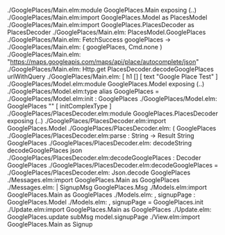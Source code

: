 ./GooglePlaces/Main.elm:module GooglePlaces.Main exposing (..)
./GooglePlaces/Main.elm:import GooglePlaces.Model as PlacesModel
./GooglePlaces/Main.elm:import GooglePlaces.PlacesDecoder as PlacesDecoder
./GooglePlaces/Main.elm:    PlacesModel.GooglePlaces
./GooglePlaces/Main.elm:        FetchSuccess googlePlaces ->
./GooglePlaces/Main.elm:            ( googlePlaces, Cmd.none )
./GooglePlaces/Main.elm:            "https://maps.googleapis.com/maps/api/place/autocomplete/json"
./GooglePlaces/Main.elm:            Http.get PlacesDecoder.decodeGooglePlaces urlWithQuery
./GooglePlaces/Main.elm:        [ h1 [] [ text "Google Place Test" ]
./GooglePlaces/Model.elm:module GooglePlaces.Model exposing (..)
./GooglePlaces/Model.elm:type alias GooglePlaces =
./GooglePlaces/Model.elm:init : GooglePlaces
./GooglePlaces/Model.elm:    GooglePlaces "" [ initComplexType ]
./GooglePlaces/PlacesDecoder.elm:module GooglePlaces.PlacesDecoder exposing (..)
./GooglePlaces/PlacesDecoder.elm:import GooglePlaces.Model
./GooglePlaces/PlacesDecoder.elm:        ( GooglePlaces
./GooglePlaces/PlacesDecoder.elm:parse : String -> Result String GooglePlaces
./GooglePlaces/PlacesDecoder.elm:    decodeString decodeGooglePlaces json
./GooglePlaces/PlacesDecoder.elm:decodeGooglePlaces : Decoder GooglePlaces
./GooglePlaces/PlacesDecoder.elm:decodeGooglePlaces =
./GooglePlaces/PlacesDecoder.elm:    Json.decode GooglePlaces
./Messages.elm:import GooglePlaces.Main as GooglePlaces
./Messages.elm:    | SignupMsg GooglePlaces.Msg
./Models.elm:import GooglePlaces.Main as GooglePlaces
./Models.elm:    , signupPage : GooglePlaces.Model
./Models.elm:    , signupPage = GooglePlaces.init
./Update.elm:import GooglePlaces.Main as GooglePlaces
./Update.elm:                    GooglePlaces.update subMsg model.signupPage
./View.elm:import GooglePlaces.Main as Signup
